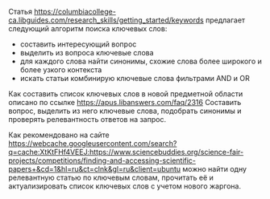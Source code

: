 Статья https://columbiacollege-ca.libguides.com/research_skills/getting_started/keywords предлагает следующий алгоритм поиска ключевых слов: 
- составить интересующий вопрос
- выделить из вопроса ключевые слова
- для каждого слова найти синонимы, схожие слова более широкого и более узкого контекста
- искать статьи комбинирую ключевые слова фильтрами AND и OR

Как составить список ключевых слов в новой предметной области описано по ссылке https://apus.libanswers.com/faq/2316 Составить вопрос, выделить из него ключевые слова, подобрать синонимы и проверять релевантность ответов на запрос.

Как рекомендовано на сайте
https://webcache.googleusercontent.com/search?q=cache:XtKtFHf4VEEJ:https://www.sciencebuddies.org/science-fair-projects/competitions/finding-and-accessing-scientific-papers+&cd=1&hl=ru&ct=clnk&gl=ru&client=ubuntu можно найти одну релевантную статью по ключевым словам, прочитать её и актуализировать список ключевых слов с учетом нового жаргона.